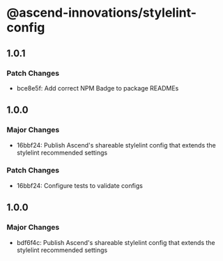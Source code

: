 # @ascend-innovations/stylelint-config

## 1.0.1

### Patch Changes

- bce8e5f: Add correct NPM Badge to package READMEs

## 1.0.0

### Major Changes

- 16bbf24: Publish Ascend's shareable stylelint config that extends the stylelint recommended settings

### Patch Changes

- 16bbf24: Configure tests to validate configs

## 1.0.0

### Major Changes

- bdf6f4c: Publish Ascend's shareable stylelint config that extends the stylelint recommended settings
